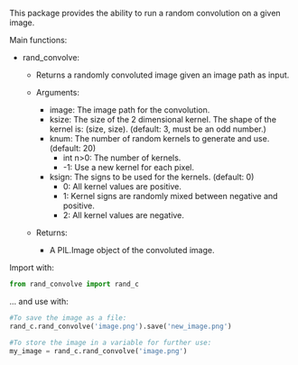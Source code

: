 This package provides the ability to run a random convolution on a given image.

Main functions:

* rand_convolve:
    * Returns a randomly convoluted image given an image path as input.

    * Arguments:

        * image: The image path for the convolution.
        * ksize: The size of the 2 dimensional kernel. The shape of the kernel is: (size, size). (default: 3, must be an odd number.)
        * knum: The number of random kernels to generate and use. (default: 20)
            * int n>0: The number of kernels.
            * -1: Use a new kernel for each pixel.
        * ksign: The signs to be used for the kernels. (default: 0)
            * 0: All kernel values are positive.
            * 1: Kernel signs are randomly mixed between negative and positive.
            * 2: All kernel values are negative.
            
    * Returns:

        * A PIL.Image object of the convoluted image.

Import with:
```py
from rand_convolve import rand_c
```

... and use with:
```py
#To save the image as a file:
rand_c.rand_convolve('image.png').save('new_image.png')

#To store the image in a variable for further use:
my_image = rand_c.rand_convolve('image.png')
```